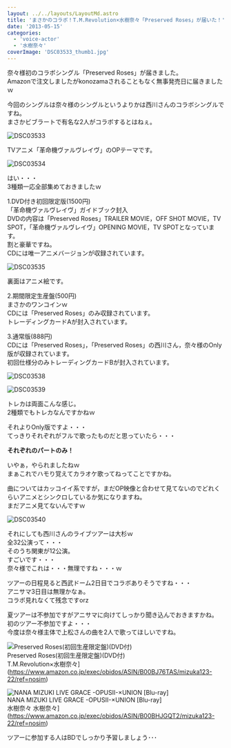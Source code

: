 ```yaml
---
layout: ../../layouts/LayoutMd.astro
title: 'まさかのコラボ！T.M.Revolution×水樹奈々「Preserved Roses」が届いた！'
date: '2013-05-15'
categories:
  - 'voice-actor'
  - '水樹奈々'
coverImage: 'DSC03533_thumb1.jpg'
---
```


奈々様初のコラボシングル「Preserved Roses」が届きました。  
Amazonで注文しましたがkonozamaされることもなく無事発売日に届きましたｗ

今回のシングルは奈々様のシングルというよりかは西川さんのコラボシングルですね。  
まさかビブラートで有名な2人がコラボするとはねぇ。

![DSC03533](/archive/images/DSC03533_thumb.jpg 'DSC03533')

TVアニメ「革命機ヴァルヴレイヴ」のOPテーマです。

![DSC03534](/archive/images/DSC03534_thumb.jpg 'DSC03534')

はい・・・  
3種類一応全部集めておきましたｗ

1.DVD付き初回限定版(1500円)  
「革命機ヴァルヴレイヴ」ガイドブック封入  
DVDの内容は「Preserved Roses」TRAILER MOVIE，OFF SHOT MOVIE，TV SPOT，「革命機ヴァルヴレイヴ」OPENING MOVIE，TV SPOTとなっています。  
割と豪華ですね。  
CDには唯一アニメバージョンが収録されています。

![DSC03535](/archive/images/DSC03535_thumb.jpg 'DSC03535')

裏面はアニメ絵です。

2.期間限定生産盤(500円)  
まさかのワンコインｗ  
CDには「Preserved Roses」のみ収録されています。  
トレーディングカードAが封入されています。

3.通常版(888円)  
CDには「Preserved Roses」，「Preserved Roses」の西川さん，奈々様のOnly版が収録されています。  
初回仕様分のみトレーディングカードBが封入されています。

![DSC03538](/archive/images/DSC03538_thumb.jpg 'DSC03538')

![DSC03539](/archive/images/DSC03539_thumb.jpg 'DSC03539')

トレカは両面こんな感じ。  
2種類でもトレカなんですかねｗ

それよりOnly版ですよ・・・  
てっきりそれぞれがフルで歌ったものだと思っていたら・・・

**それぞれのパートのみ！**

いやぁ，やられましたねｗ  
まぁこれでハモり覚えてカラオケ歌ってねってことですかね。

曲についてはカッコイイ系ですが，まだOP映像と合わせて見てないのでどれくらいアニメとシンクロしているか気になりますね。  
まだアニメ見てないんですｗ

![DSC03540](/archive/images/DSC03540_thumb.jpg 'DSC03540')

それにしても西川さんのライブツアーは大杉ｗ  
全32公演って・・・  
そのうち関東が12公演。  
すごいです・・・  
奈々様でこれは・・・無理ですね・・・ｗ

ツアーの日程見ると西武ドーム2日目でコラボありそうですね・・・  
アニサマ3日目は無理かなぁ。  
コラボ見れなくて残念ですorz

夏ツアーは不参加ですがアニサマに向けてしっかり聞き込んでおきますかね。  
初のツアー不参加ですよ・・・  
今度は奈々様主体で上松さんの曲を2人で歌ってほしいですね。

![Preserved Roses(初回生産限定盤)(DVD付)](/archive/images/41IMmdRut6L._SL160_.jpg)  
Preserved Roses(初回生産限定盤)(DVD付)  
T.M.Revolution×水樹奈々](https://www.amazon.co.jp/exec/obidos/ASIN/B00BJ76TAS/mizuka123-22/ref=nosim)

![NANA MIZUKI LIVE GRACE -OPUSII-×UNION [Blu-ray]](/archive/images/41F9-uQ0UeL._SL160_.jpg)  
NANA MIZUKI LIVE GRACE -OPUSII-×UNION \[Blu-ray\]  
水樹奈々 水樹奈々](https://www.amazon.co.jp/exec/obidos/ASIN/B00BHJGQT2/mizuka123-22/ref=nosim)

ツアーに参加する人はBDでしっかり予習しましょう･･･
